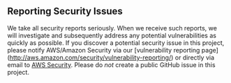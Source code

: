 ## Reporting Security Issues

We take all security reports seriously. When we receive such reports,
we will investigate and subsequently address any potential vulnerabilities as
quickly as possible. If you discover a potential security issue in this project,
please notify AWS/Amazon Security via our [vulnerability reporting page]
(http://aws.amazon.com/security/vulnerability-reporting/) or directly via email
to [AWS Security](mailto:aws-security@amazon.com).
Please do *not* create a public GitHub issue in this project.

